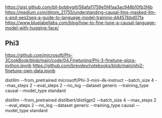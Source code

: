 https://gist.github.com/bll-bobbygill/56afa11759e5f4faa3ac948b10fb3f4b
https://medium.com/@tom_21755/understanding-causal-llms-masked-llm-s-and-seq2seq-a-guide-to-language-model-training-d4457bbd07fa
https://www.bluelabellabs.com/blog/how-to-fine-tune-a-causal-language-model-with-hugging-face/


## Phi3
https://github.com/microsoft/Phi-3CookBook/blob/main/code/04.Finetuning/Phi-3-finetune-qlora-python.ipynb
https://github.com/brevdev/notebooks/blob/main/phi2-finetune-own-data.ipynb

 distillm  --from_pretrained microsoft/Phi-3-mini-4k-instruct           --batch_size 4           --max_steps 2           --eval_steps 2           --no_log           --dataset generic --training_type causal --model_type standard


  distillm  --from_pretrained distilbert/distilgpt2           --batch_size 4           --max_steps 2           --eval_steps 2           --no_log           --dataset generic --training_type causal --model_type standard